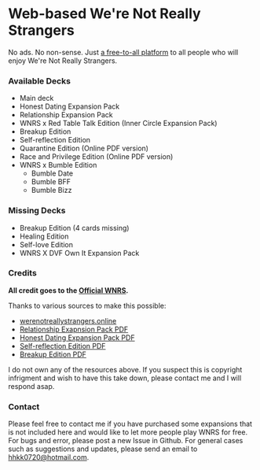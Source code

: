 # Web-based We're Not Really Strangers

No ads. No non-sense. Just [a free-to-all platform](https://jonathan-lph.github.io/wnrs) to all people who will enjoy We're Not Really Strangers.

### Available Decks

- Main deck
- Honest Dating Expansion Pack
- Relationship Expansion Pack
- WNRS x Red Table Talk Edition (Inner Circle Expansion Pack)
- Breakup Edition
- Self-reflection Edition
- Quarantine Edition (Online PDF version)
- Race and Privilege Edition (Online PDF version)
- WNRS x Bumble Edition
  - Bumble Date 
  - Bumble BFF
  - Bumble Bizz

### Missing Decks

- Breakup Edition (4 cards missing)
- Healing Edition
- Self-love Edition
- WNRS X DVF Own It Expansion Pack

### Credits

**All credit goes to the [Official WNRS](https://www.werenotreallystrangers.com/).** 

Thanks to various sources to make this possible:

- [werenotreallystrangers.online](https://www.werenotreallystrangers.online/)
- [Relationship Exapnsion Pack PDF](https://dochub.com/roughunderscoreoutlines/ok2BPdERPa9DGDBKAxpLrN/relationship-wnrs-pdf?dt=AXuCHZr9L4ypEGKbqj8z)
- [Honest Dating Expansion Pack PDF](https://dochub.com/roughunderscoreoutlines/r4D6EkZVZZp2mNBVpQXW7O/honest-dating-wnrs-3-pdf?dt=LjiqJAQd6CRamnAoMbew)
- [Self-reflection Edition PDF](https://dochub.com/roughunderscoreoutlines/8adOrbPVQgljYnBR24Mj7D/self-reflection-wnrs-3-pdf?dt=Z44EAc2EzxcF7YquWmdg)
- [Breakup Edition PDF](https://docs.google.com/document/d/1-MPhFVRuzj4LZcatqvYJRKnYkIQOwxHr1sYwJ6WYrWM/edit?usp=sharing)

I do not own any of the resources above. If you suspect this is copyright infrigment and wish to have this take down, please contact me and I will respond asap.

### Contact

Please feel free to contact me if you have purchased some expansions that is not included here and would like to let more people play WNRS for free. For bugs and error, please post a new Issue in Github. For general cases such as suggestions and updates, please send an email to hhkk0720@hotmail.com.
